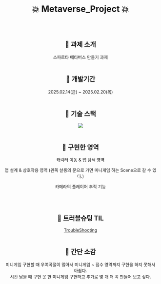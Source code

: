 
  <div align="center">
  <h1> 💥 Metaverse_Project 💥 </h1>
  
  <br><br>
  
  ## 📢 과제 소개
  스파르타 메타버스 만들기 과제
  <br><br>
  
  ## 📢 개발기간
  2025.02.14(금) ~ 2025.02.20(목)
  <br><br>
  
  ## 📢 기술 스택
  <img src="https://img.shields.io/badge/unity-%23000000.svg?&style=for-the-badge&logo=unity&logoColor=white" />
  <br><br>
  
  ## 📢 구현한 영역
  <p> 캐릭터 이동 & 맵 탐색 영역 </p>
  <p> 맵 설계 & 상호작용 영역 (왼쪽 살롱의 문으로 가면 미니게임 하는 Scene으로 갈 수 있다.) </p>
  <p> 카메라의 플레이어 추적 기능 </p>
  <br><br>

  ## 📢 트러블슈팅 TIL
  [TroubleShooting](https://velog.io/@slj506/TroubleShooting)
  <br><br>
  
  ## 📢 간단 소감
  미니게임 구현할 때 우여곡절이 많아서 미니게임 ~ 점수 영역까지 구현을 하지 못해서 아쉽다.
  <br>
  시간 남을 때 구현 못 한 미니게임 구현하고 추가로 몇 개 더 꼭 만들어 보고 싶다.
  <br><br>

</div>



